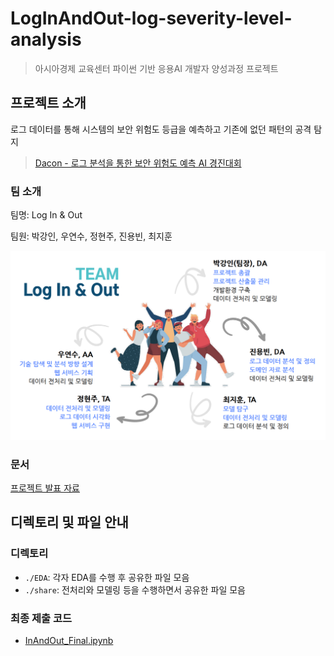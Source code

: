# LogInAndOut-log-severity-level-analysis

> 아시아경제 교육센터 파이썬 기반 응용AI 개발자 양성과정 프로젝트

## 프로젝트 소개

로그 데이터를 통해 시스템의 보안 위험도 등급을 예측하고 기존에 없던 패턴의 공격 탐지

> [Dacon - 로그 분석을 통한 보안 위험도 예측 AI 경진대회](https://dacon.io/competitions/official/235717/overview/description)

### 팀 소개

팀명: Log In & Out

팀원: 박강인, 우연수, 정현주, 진용빈, 최지훈

![team introduction](./.github/img/team_introduction.png)


### 문서

[프로젝트 발표 자료](./로그인앤아웃_발표자료.pdf)


## 디렉토리 및 파일 안내

### 디렉토리
- `./EDA`: 각자 EDA를 수행 후 공유한 파일 모음
- `./share`: 전처리와 모델링 등을 수행하면서 공유한 파일 모음

### 최종 제출 코드
- [InAndOut_Final.ipynb](./InAndOut_Final.ipynb)

